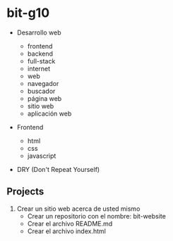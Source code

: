 # bit-g10
* Desarrollo web
  - frontend
  - backend
  - full-stack
  - internet
  - web
  - navegador
  - buscador
  - página web
  - sitio web
  - aplicación web
* Frontend
  - html
  - css
  - javascript

* DRY (Don't Repeat Yourself)

## Projects
1. Crear un sitio web acerca de usted mismo
    - Crear un repositorio con el nombre: bit-website
    - Crear el archivo README.md
    - Crear el archivo index.html
